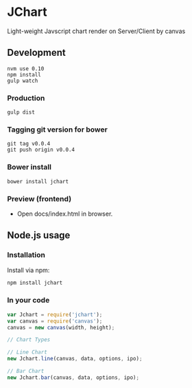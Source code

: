 # JChart
Light-weight Javscript chart render on Server/Client by canvas

## Development
```
nvm use 0.10
npm install
gulp watch
```

### Production
```
gulp dist
```

### Tagging git version for bower
```
git tag v0.0.4
git push origin v0.0.4
```

### Bower install
```
bower install jchart
```

### Preview (frontend)
- Open docs/index.html in browser.

## Node.js usage
### Installation
Install via npm:
```sh
npm install jchart
```

### In your code
```javascript
var Jchart = require('jchart');
var canvas = require('canvas');
canvas = new canvas(width, height); 

// Chart Types

// Line Chart
new Jchart.line(canvas, data, options, ipo);

// Bar Chart
new Jchart.bar(canvas, data, options, ipo);
```
